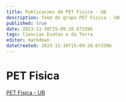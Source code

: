 ```yaml
---
title: Publicacoes de PET Fisica - UB 
description: feed do grupo PET Fisica - UB
published: true
date: 2023-11-30T15:09:28.673396
tags: Ciencias Exatas e da Terra
editor: markdown
dateCreated: 2023-11-30T15:09:28.673396
---
```


# PET Fisica
[PET Fisica - UB](/grupo/228PETFisicaUB.md)